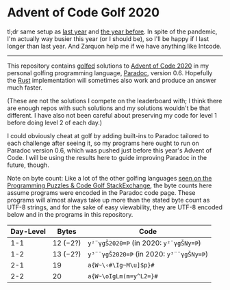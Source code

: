 Advent of Code Golf 2020
========================

tl;dr same setup as [last year](https://github.com/betaveros/advent-of-code-golf-2019) and [the year before](https://github.com/betaveros/advent-of-code-golf-2018). In spite of the pandemic, I'm actually way busier this year (or I should be), so I'll be happy if I last longer than last year. And Zarquon help me if we have anything like Intcode.

---

This repository contains [golfed](https://en.wikipedia.org/wiki/Code_golf) solutions to [Advent of Code 2020](https://adventofcode.com/2020) in my personal golfing programming language, [Paradoc](https://github.com/betaveros/paradoc), version 0.6. Hopefully the [Rust](https://github.com/betaveros/paradoc-rust) implementation will sometimes also work and produce an answer much faster.

(These are not the solutions I compete on the leaderboard with; I think there are enough repos with such solutions and my solutions wouldn't be that different. I have also not been careful about preserving my code for level 1 before doing level 2 of each day.)

I could obviously cheat at golf by adding built-ins to Paradoc tailored to each challenge after seeing it, so my programs here ought to run on Paradoc version 0.6, which was pushed just before this year's Advent of Code. I will be using the results here to guide improving Paradoc in the future, though.

Note on byte count: Like a lot of the other golfing languages [seen on the Programming Puzzles & Code Golf StackExchange](https://codegolf.meta.stackexchange.com/questions/5878/what-character-encodings-may-a-submission-use/5879#5879), the byte counts here assume programs were encoded in the Paradoc code page. These programs will almost always take up more than the stated byte count as UTF-8 strings, and for the sake of easy viewability, they are UTF-8 encoded below and in the programs in this repository.

Day-Level | Bytes | Code
--- | -- | ----
1-1 | 12 (−2?) | `y²¨γgŠ2020=Þ` (in 2020: `y²¨γgŠNy=Þ`)
1-2 | 13 (−2?) | `y³¨¨γgŠ2020=Þ` (in 2020: `y³¨¨γgŠNy=Þ`)
2-1 | 19 | `a{W~\‹#\Ig~M\u]$p}#`
2-2 | 20 | `a{W~\oIgLm(m=y^L2=}#`
